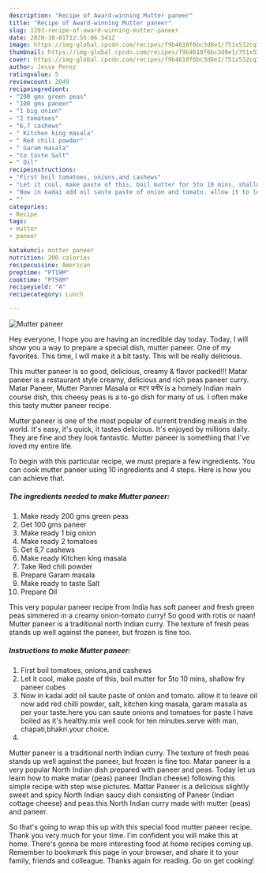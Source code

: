 ```yaml
---
description: "Recipe of Award-winning Mutter paneer"
title: "Recipe of Award-winning Mutter paneer"
slug: 1293-recipe-of-award-winning-mutter-paneer
date: 2020-10-01T12:55:06.541Z
image: https://img-global.cpcdn.com/recipes/f9b4610f6bc3d8e1/751x532cq70/mutter-paneer-recipe-main-photo.jpg
thumbnail: https://img-global.cpcdn.com/recipes/f9b4610f6bc3d8e1/751x532cq70/mutter-paneer-recipe-main-photo.jpg
cover: https://img-global.cpcdn.com/recipes/f9b4610f6bc3d8e1/751x532cq70/mutter-paneer-recipe-main-photo.jpg
author: Jesse Perez
ratingvalue: 5
reviewcount: 2049
recipeingredient:
- "200 gms green peas"
- "100 gms paneer"
- "1 big onion"
- "2 tomatoes"
- "6,7 cashews"
- " Kitchen king masala"
- " Red chili powder"
- " Garam masala"
- "to taste Salt"
- " Oil"
recipeinstructions:
- "First boil tomatoes, onions,and cashews"
- "Let it cool, make paste of this, boil mutter for 5to 10 mins, shallow fry paneer cubes"
- "Now in kadai add oil saute paste of onion and tomato. allow it to leave oil now add red chilli powder, salt, kitchen king masala, garam masala as per your taste.here you can saute onions and tomatoes for paste I have boiled as it&#39;s healthy.mix well cook for ten minutes.serve with man, chapati,bhakri.your choice."
- ""
categories:
- Recipe
tags:
- mutter
- paneer

katakunci: mutter paneer 
nutrition: 200 calories
recipecuisine: American
preptime: "PT19M"
cooktime: "PT58M"
recipeyield: "4"
recipecategory: Lunch

---
```



![Mutter paneer](https://img-global.cpcdn.com/recipes/f9b4610f6bc3d8e1/751x532cq70/mutter-paneer-recipe-main-photo.jpg)

Hey everyone, I hope you are having an incredible day today. Today, I will show you a way to prepare a special dish, mutter paneer. One of my favorites. This time, I will make it a bit tasty. This will be really delicious.

This mutter paneer is so good, delicious, creamy &amp; flavor packed!!! Matar paneer is a restaurant style creamy, delicious and rich peas paneer curry. Matar Paneer, Mutter Panner Masala or मटर पनीर is a homely Indian main course dish, this cheesy peas is a to-go dish for many of us. I often make this tasty mutter paneer recipe.

Mutter paneer is one of the most popular of current trending meals in the world. It's easy, it's quick, it tastes delicious. It's enjoyed by millions daily. They are fine and they look fantastic. Mutter paneer is something that I've loved my entire life.


To begin with this particular recipe, we must prepare a few ingredients. You can cook mutter paneer using 10 ingredients and 4 steps. Here is how you can achieve that.

<!--inarticleads1-->

##### The ingredients needed to make Mutter paneer:

1. Make ready 200 gms green peas
1. Get 100 gms paneer
1. Make ready 1 big onion
1. Make ready 2 tomatoes
1. Get 6,7 cashews
1. Make ready  Kitchen king masala
1. Take  Red chili powder
1. Prepare  Garam masala
1. Make ready to taste Salt
1. Prepare  Oil


This very popular paneer recipe from India has soft paneer and fresh green peas simmered in a creamy onion-tomato curry! So good with rotis or naan! Mutter paneer is a traditional north Indian curry. The texture of fresh peas stands up well against the paneer, but frozen is fine too. 

<!--inarticleads2-->

##### Instructions to make Mutter paneer:

1. First boil tomatoes, onions,and cashews
1. Let it cool, make paste of this, boil mutter for 5to 10 mins, shallow fry paneer cubes
1. Now in kadai add oil saute paste of onion and tomato. allow it to leave oil now add red chilli powder, salt, kitchen king masala, garam masala as per your taste.here you can saute onions and tomatoes for paste I have boiled as it&#39;s healthy.mix well cook for ten minutes.serve with man, chapati,bhakri.your choice.
1. 


Mutter paneer is a traditional north Indian curry. The texture of fresh peas stands up well against the paneer, but frozen is fine too. Matar paneer is a very popular North Indian dish prepared with paneer and peas. Today let us learn how to make matar (peas) paneer (Indian cheese) following this simple recipe with step wise pictures. Mattar Paneer is a delicious slightly sweet and spicy North Indian saucy dish consisting of Paneer (Indian cottage cheese) and peas.this North Indian curry made with mutter (peas) and paneer. 

So that's going to wrap this up with this special food mutter paneer recipe. Thank you very much for your time. I'm confident you will make this at home. There's gonna be more interesting food at home recipes coming up. Remember to bookmark this page in your browser, and share it to your family, friends and colleague. Thanks again for reading. Go on get cooking!

